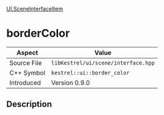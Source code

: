 [UI.SceneInterfaceItem](index.md)
# borderColor
| Aspect | Value |
| --- | --- |
| Source File | `libKestrel/ui/scene/interface.hpp` |
| C++ Symbol | `kestrel::ui::border_color` |
| Introduced | Version 0.9.0 |
## Description

